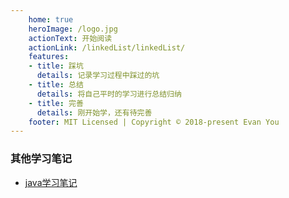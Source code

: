 ```yaml
---
    home: true
    heroImage: /logo.jpg
    actionText: 开始阅读
    actionLink: /linkedList/linkedList/
    features:
    - title: 踩坑
      details: 记录学习过程中踩过的坑
    - title: 总结
      details: 将自己平时的学习进行总结归纳
    - title: 完善
      details: 刚开始学，还有待完善
    footer: MIT Licensed | Copyright © 2018-present Evan You
---
```


### 其他学习笔记

- [java学习笔记](https://hzjanger.github.io/SpringInActionStudy/)
